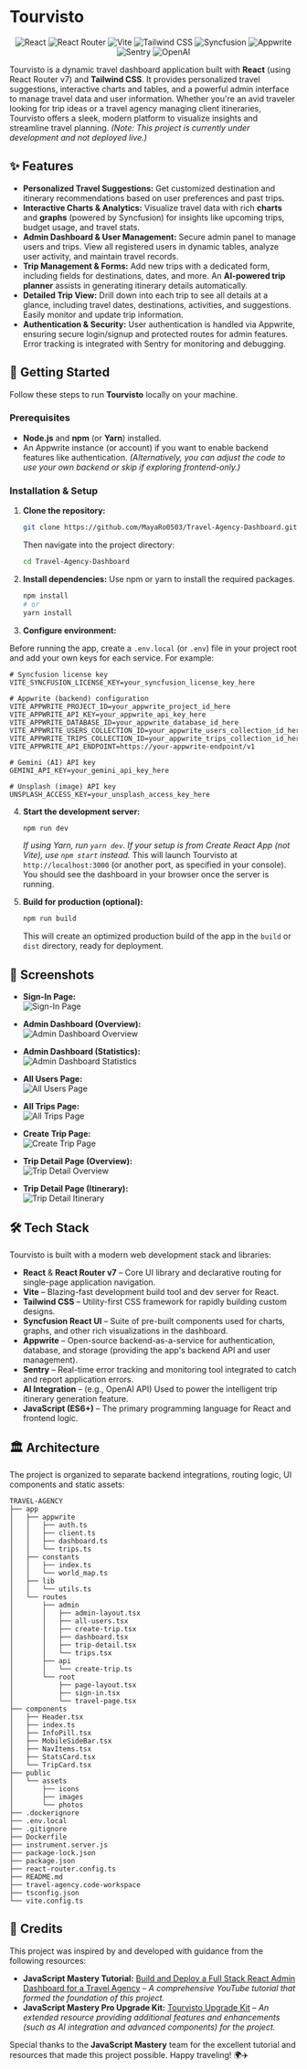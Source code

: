# Tourvisto
<!-- Tech Stack Badges -->
<p align="center">
  <img alt="React" src="https://img.shields.io/badge/React-61DAFB?style=for-the-badge&logo=react&logoColor=white" />
  <img alt="React Router" src="https://img.shields.io/badge/React%20Router-v7.0.0-CA4245?style=for-the-badge&logo=react-router&logoColor=white" />
  <img alt="Vite" src="https://img.shields.io/badge/Vite-646CFF?style=for-the-badge&logo=vite&logoColor=white" />
  <img alt="Tailwind CSS" src="https://img.shields.io/badge/Tailwind_CSS-38B2AC?style=for-the-badge&logo=tailwind-css&logoColor=white" />
  <img alt="Syncfusion" src="https://img.shields.io/badge/Syncfusion-0078D4?style=for-the-badge&logo=syncfusion&logoColor=white" />
  <img alt="Appwrite" src="https://img.shields.io/badge/Appwrite-000000?style=for-the-badge&logo=appwrite&logoColor=white" />
  <img alt="Sentry" src="https://img.shields.io/badge/Sentry-000000?style=for-the-badge&logo=sentry&logoColor=white" />
  <img alt="OpenAI" src="https://img.shields.io/badge/OpenAI-000000?style=for-the-badge&logo=openai&logoColor=white" />
</p>

Tourvisto is a dynamic travel dashboard application built with **React** (using React Router v7) and **Tailwind CSS**. It provides personalized travel suggestions, interactive charts and tables, and a powerful admin interface to manage travel data and user information. Whether you're an avid traveler looking for trip ideas or a travel agency managing client itineraries, Tourvisto offers a sleek, modern platform to visualize insights and streamline travel planning. *(Note: This project is currently under development and not deployed live.)*

## ✨ Features

- **Personalized Travel Suggestions:** Get customized destination and itinerary recommendations based on user preferences and past trips.
- **Interactive Charts & Analytics:** Visualize travel data with rich **charts** and **graphs** (powered by Syncfusion) for insights like upcoming trips, budget usage, and travel stats.
- **Admin Dashboard & User Management:** Secure admin panel to manage users and trips. View all registered users in dynamic tables, analyze user activity, and maintain travel records.
- **Trip Management & Forms:** Add new trips with a dedicated form, including fields for destinations, dates, and more. An **AI-powered trip planner** assists in generating itinerary details automatically.
- **Detailed Trip View:** Drill down into each trip to see all details at a glance, including travel dates, destinations, activities, and suggestions. Easily monitor and update trip information.
- **Authentication & Security:** User authentication is handled via Appwrite, ensuring secure login/signup and protected routes for admin features. Error tracking is integrated with Sentry for monitoring and debugging.

## 🚀 Getting Started

Follow these steps to run **Tourvisto** locally on your machine.

### Prerequisites
- **Node.js** and **npm** (or **Yarn**) installed.
- An Appwrite instance (or account) if you want to enable backend features like authentication. *(Alternatively, you can adjust the code to use your own backend or skip if exploring frontend-only.)*

### Installation & Setup

1. **Clone the repository:**
   ```bash
   git clone https://github.com/MayaRo0503/Travel-Agency-Dashboard.git
   ```
   Then navigate into the project directory:
   ```bash
   cd Travel-Agency-Dashboard
   ```

2. **Install dependencies:** Use npm or yarn to install the required packages.
   ```bash
   npm install
   # or
   yarn install
   ```

3. **Configure environment:**

Before running the app, create a `.env.local` (or `.env`) file in your project root and add your own keys for each service. For example:

```dotenv
# Syncfusion license key
VITE_SYNCFUSION_LICENSE_KEY=your_syncfusion_license_key_here

# Appwrite (backend) configuration
VITE_APPWRITE_PROJECT_ID=your_appwrite_project_id_here
VITE_APPWRITE_API_KEY=your_appwrite_api_key_here
VITE_APPWRITE_DATABASE_ID=your_appwrite_database_id_here
VITE_APPWRITE_USERS_COLLECTION_ID=your_appwrite_users_collection_id_here
VITE_APPWRITE_TRIPS_COLLECTION_ID=your_appwrite_trips_collection_id_here
VITE_APPWRITE_API_ENDPOINT=https://your-appwrite-endpoint/v1

# Gemini (AI) API key
GEMINI_API_KEY=your_gemini_api_key_here

# Unsplash (image) API key
UNSPLASH_ACCESS_KEY=your_unsplash_access_key_here
```

4. **Start the development server:** 
   ```bash
   npm run dev
   ```
   *If using Yarn, run `yarn dev`. If your setup is from Create React App (not Vite), use `npm start` instead.* This will launch Tourvisto at `http://localhost:3000` (or another port, as specified in your console). You should see the dashboard in your browser once the server is running.

5. **Build for production (optional):**
   ```bash
   npm run build
   ```
   This will create an optimized production build of the app in the `build` or `dist` directory, ready for deployment.
## 📸 Screenshots

- **Sign-In Page:**  
  ![Sign-In Page](https://i.postimg.cc/MZFjjgGk/sign-in-page.png)

- **Admin Dashboard (Overview):**  
  ![Admin Dashboard Overview](https://i.postimg.cc/SsZYdv7M/dashboard-admin.png)

- **Admin Dashboard (Statistics):**  
  ![Admin Dashboard Statistics](https://i.postimg.cc/bJY2QhbP/dashboard-down-admin.png)

- **All Users Page:**  
  ![All Users Page](https://i.postimg.cc/1zQF363f/all-users-page.png)

- **All Trips Page:**  
  ![All Trips Page](https://i.postimg.cc/02KKGZ6z/trips-page.png)

- **Create Trip Page:**  
  ![Create Trip Page](https://i.postimg.cc/DzPXJZS5/create-trip-page.png)

- **Trip Detail Page (Overview):**  
  ![Trip Detail Overview](https://i.postimg.cc/SRJ2vfDt/trip-detail-page.png)

- **Trip Detail Page (Itinerary):**  
  ![Trip Detail Itinerary](https://i.postimg.cc/1X2nhVdR/trip-detail-down-page.png)

## 🛠 Tech Stack

Tourvisto is built with a modern web development stack and libraries:

- **React** & **React Router v7** – Core UI library and declarative routing for single-page application navigation.
- **Vite** – Blazing-fast development build tool and dev server for React.
- **Tailwind CSS** – Utility-first CSS framework for rapidly building custom designs.
- **Syncfusion React UI** – Suite of pre-built components used for charts, graphs, and other rich visualizations in the dashboard.
- **Appwrite** – Open-source backend-as-a-service for authentication, database, and storage (providing the app's backend API and user management).
- **Sentry** – Real-time error tracking and monitoring tool integrated to catch and report application errors.
- **AI Integration** – (e.g., OpenAI API) Used to power the intelligent trip itinerary generation feature.
- **JavaScript (ES6+)** – The primary programming language for React and frontend logic.

## 🏛️ Architecture

The project is organized to separate backend integrations, routing logic, UI components and static assets:

```plaintext
TRAVEL-AGENCY
├── app
│   ├── appwrite
│   │   ├── auth.ts
│   │   ├── client.ts
│   │   ├── dashboard.ts
│   │   └── trips.ts
│   ├── constants
│   │   ├── index.ts
│   │   └── world_map.ts
│   ├── lib
│   │   └── utils.ts
│   └── routes
│       ├── admin
│       │   ├── admin-layout.tsx
│       │   ├── all-users.tsx
│       │   ├── create-trip.tsx
│       │   ├── dashboard.tsx
│       │   ├── trip-detail.tsx
│       │   └── trips.tsx
│       ├── api
│       │   └── create-trip.ts
│       └── root
│           ├── page-layout.tsx
│           ├── sign-in.tsx
│           └── travel-page.tsx
├── components
│   ├── Header.tsx
│   ├── index.ts
│   ├── InfoPill.tsx
│   ├── MobileSideBar.tsx
│   ├── NavItems.tsx
│   ├── StatsCard.tsx
│   └── TripCard.tsx
├── public
│   └── assets
│       ├── icons
│       ├── images
│       └── photos
├── .dockerignore
├── .env.local
├── .gitignore
├── Dockerfile
├── instrument.server.js
├── package-lock.json
├── package.json
├── react-router.config.ts
├── README.md
├── travel-agency.code-workspace
├── tsconfig.json
└── vite.config.ts
```

## 🙏 Credits

This project was inspired by and developed with guidance from the following resources:

- **JavaScript Mastery Tutorial:** [Build and Deploy a Full Stack React Admin Dashboard for a Travel Agency](https://www.youtube.com/watch?v=xZ1ba-RLrjo) – *A comprehensive YouTube tutorial that formed the foundation of this project.*
- **JavaScript Mastery Pro Upgrade Kit:** [Tourvisto Upgrade Kit](https://jsm.dev/tourvisto-upgrade) – *An extended resource providing additional features and enhancements (such as AI integration and advanced components) for the project.*

Special thanks to the **JavaScript Mastery** team for the excellent tutorial and resources that made this project possible. Happy traveling! 🌍✈️
